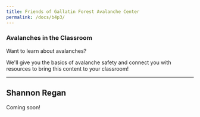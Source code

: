 ```yaml
---
title: Friends of Gallatin Forest Avalanche Center
permalink: /docs/b4p3/
---
```


### Avalanches in the Classroom
Want to learn about avalanches? 

We'll give you the basics of avalanche safety and connect you with resources to bring this content to your classroom!

***

## Shannon Regan

Coming soon!